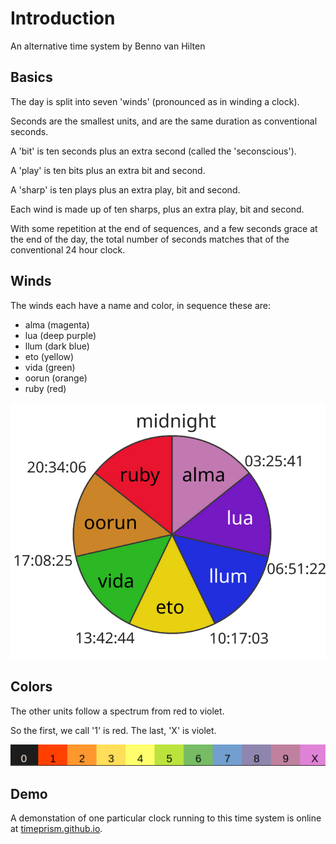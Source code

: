 # Introduction

An alternative time system by Benno van Hilten

## Basics

The day is split into seven 'winds' (pronounced as in winding a clock).

Seconds are the smallest units, and are the same duration as conventional seconds.

A 'bit' is ten seconds plus an extra second (called the 'seconscious').

A 'play' is ten bits plus an extra bit and second.

A 'sharp' is ten plays plus an extra play, bit and second.

Each wind is made up of ten sharps, plus an extra play, bit and second.

With some repetition at the end of sequences, and a few seconds grace at the end of the day, the total number of seconds matches that of the conventional 24 hour clock.

## Winds

The winds each have a name and color, in sequence these are:
- alma (magenta)
- lua (deep purple)
- llum (dark blue)
- eto (yellow)
- vida (green)
- oorun (orange)
- ruby (red)

![seven winds](https://raw.githubusercontent.com/timeprism/introduction/main/wind%20times.png)

## Colors

The other units follow a spectrum from red to violet.

So the first, we call '1' is red.
The last, 'X' is violet.

![units](https://raw.githubusercontent.com/timeprism/introduction/main/unit%20colors.png)

## Demo

A demonstation of one particular clock running to this time system is online at [timeprism.github.io](https://timeprism.github.io).


